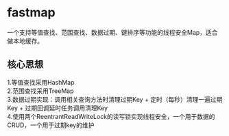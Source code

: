 # fastmap

一个支持等值查找、范围查找、数据过期、键排序等功能的线程安全Map，适合做本地缓存。

## 核心思想

1.等值查找采用HashMap  
2.范围查找采用TreeMap  
3.数据过期实现：调用相关查询方法时清理过期Key + 定时（每秒）清理一遍过期Key + 过期回调延时任务调用清理Key  
4.使用两个ReentrantReadWriteLock的读写锁实现线程安全，一个用于数据的CRUD，一个用于过期key的维护  